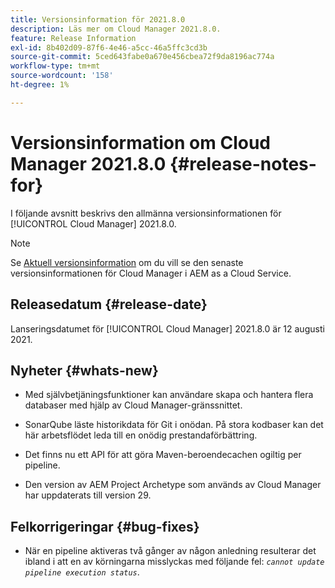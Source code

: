 ```yaml
---
title: Versionsinformation för 2021.8.0
description: Läs mer om Cloud Manager 2021.8.0.
feature: Release Information
exl-id: 8b402d09-87f6-4e46-a5cc-46a5ffc3cd3b
source-git-commit: 5ced643fabe0a670e456cbea72f9da8196ac774a
workflow-type: tm+mt
source-wordcount: '158'
ht-degree: 1%

---
```


# Versionsinformation om Cloud Manager 2021.8.0 {#release-notes-for}

I följande avsnitt beskrivs den allmänna versionsinformationen för [!UICONTROL Cloud Manager] 2021.8.0.

>[!NOTE]
>Se [Aktuell versionsinformation](https://experienceleague.adobe.com/sv/docs/experience-manager-cloud-service/content/release-notes/cloud-manager/current#getting-access) om du vill se den senaste versionsinformationen för Cloud Manager i AEM as a Cloud Service.

## Releasedatum {#release-date}

Lanseringsdatumet för [!UICONTROL Cloud Manager] 2021.8.0 är 12 augusti 2021.


## Nyheter {#whats-new}

* Med självbetjäningsfunktioner kan användare skapa och hantera flera databaser med hjälp av Cloud Manager-gränssnittet.

* SonarQube läste historikdata för Git i onödan. På stora kodbaser kan det här arbetsflödet leda till en onödig prestandaförbättring.

* Det finns nu ett API för att göra Maven-beroendecachen ogiltig per pipeline.

* Den version av AEM Project Archetype som används av Cloud Manager har uppdaterats till version 29.

## Felkorrigeringar {#bug-fixes}

* När en pipeline aktiveras två gånger av någon anledning resulterar det ibland i att en av körningarna misslyckas med följande fel: *`cannot update pipeline execution status`*.
